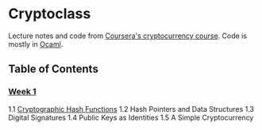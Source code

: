 # Cryptoclass

Lecture notes and code from [Coursera's cryptocurrency course][1].
Code is mostly in [Ocaml][2].

## Table of Contents

### [Week 1](week-1)
1.1 [Cryptographic Hash Functions](week-1/1.1)
1.2 Hash Pointers and Data Structures
1.3 Digital Signatures
1.4 Public Keys as Identities
1.5 A Simple Cryptocurrency

[1]: https://www.coursera.org/learn/cryptocurrency
[2]: https://ocaml.org/

